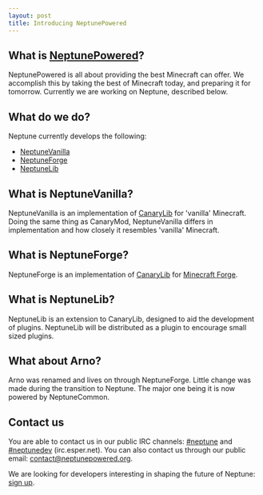 ```yaml
---
layout: post
title: Introducing NeptunePowered
---
```

## What is [NeptunePowered](http://www.neptunepowered.org/)?
  NeptunePowered is all about providing the best Minecraft can offer.
  We accomplish this by taking the best of Minecraft today, and preparing it for tomorrow.
  Currently we are working on Neptune, described below.

## What do we do?
  Neptune currently develops the following:

  - [NeptuneVanilla](https://github.com/NeptunePowered/NeptuneVanilla)
  - [NeptuneForge](https://github.com/NeptunePowered/NeptuneForge)
  - [NeptuneLib](https://github.com/NeptunePowered/NeptuneLib)
    
## What is NeptuneVanilla?
  NeptuneVanilla is an implementation of [CanaryLib](http://canarymod.net/) for 'vanilla' Minecraft.
  Doing the same thing as CanaryMod, NeptuneVanilla differs in implementation and how closely it resembles 'vanilla' Minecraft.
  
## What is NeptuneForge?
  NeptuneForge is an implementation of [CanaryLib](http://canarymod.net/) for [Minecraft Forge](http://www.minecraftforge.net/).
  
## What is NeptuneLib?
  NeptuneLib is an extension to CanaryLib, designed to aid the development of plugins.
  NeptuneLib will be distributed as a plugin to encourage small sized plugins.
  
## What about Arno?
  Arno was renamed and lives on through NeptuneForge.
  Little change was made during the transition to Neptune. The major one being it is now powered by NeptuneCommon.
  
## Contact us
  You are able to contact us in our public IRC channels: [#neptune](https://kiwiirc.com/client/irc.esper.net/?#neptune) and [#neptunedev](https://kiwiirc.com/client/irc.esper.net/?#neptunedev) (irc.esper.net).
  You can also contact us through our public email: [contact@neptunepowered.org](mailto:contact@neptunepowered.org).
  
We are looking for developers interesting in shaping the future of Neptune: [sign up](https://goo.gl/forms/m1ZWEM6Qu8).
